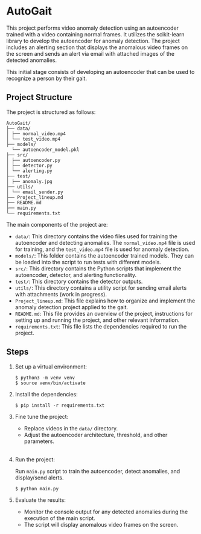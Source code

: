 # AutoGait

This project performs video anomaly detection using an autoencoder trained with a video containing normal frames. It utilizes the scikit-learn library to develop the autoencoder for anomaly detection. The project includes an alerting section that displays the anomalous video frames on the screen and sends an alert via email with attached images of the detected anomalies.

This initial stage consists of developing an autoencoder that can be used to recognize a person by their gait.

## Project Structure

The project is structured as follows:

    AutoGait/
    ├── data/
    │ ├── normal_video.mp4
    │ └── test_video.mp4
    ├── models/
      └── autoencoder_model.pkl
    ├── src/
    │ ├── autoencoder.py
    │ ├── detector.py
    │ └── alerting.py
    ├── test/
    │ ├── anomaly.jpg
    ├── utils/
    │ └── email_sender.py
    ├── Project_lineup.md
    ├── README.md
    ├── main.py
    └── requirements.txt


The main components of the project are:

- `data/`: This directory contains the video files used for training the autoencoder and detecting anomalies. The `normal_video.mp4` file is used for training, and the `test_video.mp4` file is used for anomaly detection.
- `models/`: This folder contains the autoencoder trained models. They can be loaded into the script to run tests with different models.
- `src/`: This directory contains the Python scripts that implement the autoencoder, detector, and alerting functionality.
- `test/`: This directory contains the detector outputs.
- `utils/`: This directory contains a utility script for sending email alerts with attachments (work in progress).
- `Project_lineup.md`: This file explains how to organize and implement the anomaly detection project applied to the gait.
- `README.md`: This file provides an overview of the project, instructions for setting up and running the project, and other relevant information.
- `requirements.txt`: This file lists the dependencies required to run the project.

## Steps

1. Set up a virtual environment:

    ```plaintext
    $ python3 -m venv venv
    $ source venv/bin/activate

2. Install the dependencies:

    ```plaintext
    $ pip install -r requirements.txt

3. Fine tune the project:

    - Replace videos in the `data/` directory.
    - Adjust the autoencoder architecture, threshold, and other parameters.
&nbsp;  
&nbsp;  
4. Run the project:

    Run `main.py` script to train the autoencoder, detect anomalies, and display/send alerts.

    ```plaintext
    $ python main.py

5. Evaluate the results:

    - Monitor the console output for any detected anomalies during the execution of the main script.
    - The script will display anomalous video frames on the screen.

